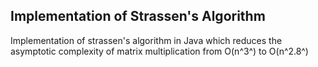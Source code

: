 ## Implementation of Strassen's Algorithm

Implementation of strassen's algorithm in Java which reduces the asymptotic complexity of matrix multiplication from O(n^3^) to O(n^2.8^)
